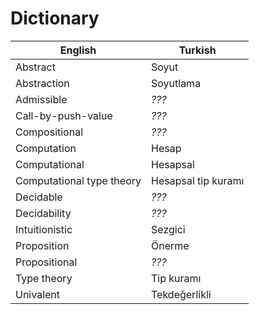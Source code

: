 # Dictionary

| English                      | Turkish                      |
|------------------------------|------------------------------|
| Abstract                     | Soyut                        |
| Abstraction                  | Soyutlama                    |
| Admissible                   | *???*                        |
| Call-by-push-value           | *???*                        |
| Compositional                | *???*                        |
| Computation                  | Hesap                        |
| Computational                | Hesapsal                     |
| Computational type theory    | Hesapsal tip kuramı          |
| Decidable                    | *???*                        |
| Decidability                 | *???*                        |
| Intuitionistic               | Sezgici                      |
| Proposition                  | Önerme                       |
| Propositional                | *???*                        |
| Type theory                  | Tip kuramı                   |
| Univalent                    | Tekdeğerlikli                |
